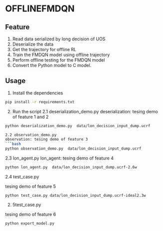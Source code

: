 # OFFLINEFMDQN
## Feature
1. Read data serialized by long decision of UOS
2. Deserialize the data
3. Get the trajectory for offline RL
4. Train the FMDQN model using offline trajectory
5. Perform offline testing for the FMDQN model
6. Convert the Python model to C model.


## Usage
1. Install the dependencies
```bash
pip install -r requirements.txt
```

2. Run the script
2.1 deserialization_demo.py
deserialization: tesing demo of feature 1 and 2
```bash
python deserialization_demo.py  data/lon_decision_input_dump.ucrf

2.2 observation_demo.py
observation: tesing demo of feature 3
```bash
python observation_demo.py  data/lon_decision_input_dump.ucrf
```
2.3 lon_agent.py
lon_agent: tesing demo of feature 4

```bash
python lon_agent.py  data/lon_decision_input_dump.ucrf-2.6w
```

2.4 test_case.py

tesing demo of feature 5

```
python test_case.py data/lon_decision_input_dump.ucrf-ideal2.3w
```

2. 5test_case.py

tesing demo of feature 6

```
python export_model.py
```

